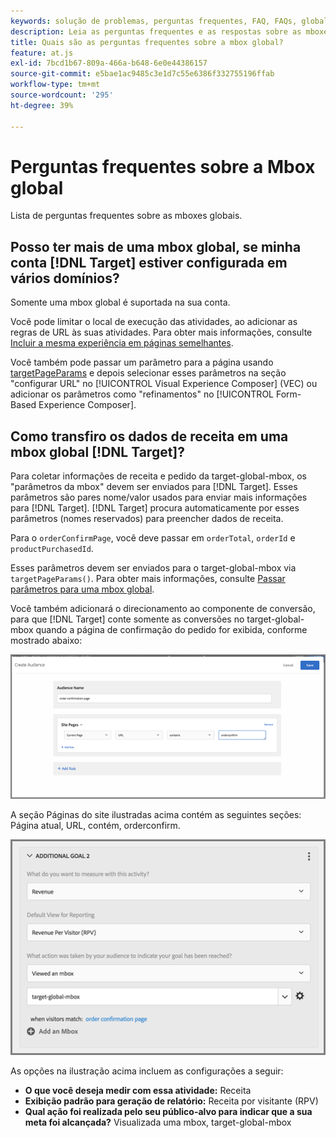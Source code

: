 ```yaml
---
keywords: solução de problemas, perguntas frequentes, FAQ, FAQs, global, mbox global
description: Leia as perguntas frequentes e as respostas sobre as mboxes globais do Adobe [!DNL Target] .
title: Quais são as perguntas frequentes sobre a mbox global?
feature: at.js
exl-id: 7bcd1b67-809a-466a-b648-6e0e44386157
source-git-commit: e5bae1ac9485c3e1d7c55e6386f332755196ffab
workflow-type: tm+mt
source-wordcount: '295'
ht-degree: 39%

---
```


# Perguntas frequentes sobre a Mbox global

Lista de perguntas frequentes sobre as mboxes globais.

## Posso ter mais de uma mbox global, se minha conta [!DNL Target] estiver configurada em vários domínios?

Somente uma mbox global é suportada na sua conta.

Você pode limitar o local de execução das atividades, ao adicionar as regras de URL às suas atividades. Para obter mais informações, consulte [Incluir a mesma experiência em páginas semelhantes](https://experienceleague.adobe.com/docs/target/using/experiences/vec/temtest.html?lang=pt-BR).

Você também pode passar um parâmetro para a página usando [targetPageParams](/help/dev/implement/client-side/atjs/atjs-functions/targetpageparams.md) e depois selecionar esses parâmetros na seção &quot;configurar URL&quot; no [!UICONTROL Visual Experience Composer] (VEC) ou adicionar os parâmetros como &quot;refinamentos&quot; no [!UICONTROL Form-Based Experience Composer].

## Como transfiro os dados de receita em uma mbox global [!DNL Target]?

Para coletar informações de receita e pedido da target-global-mbox, os &quot;parâmetros da mbox&quot; devem ser enviados para [!DNL Target]. Esses parâmetros são pares nome/valor usados para enviar mais informações para [!DNL Target]. [!DNL Target] procura automaticamente por esses parâmetros (nomes reservados) para preencher dados de receita.

Para o `orderConfirmPage`, você deve passar em `orderTotal`, `orderId` e `productPurchasedId`.

Esses parâmetros devem ser enviados para o target-global-mbox via `targetPageParams()`. Para obter mais informações, consulte [Passar parâmetros para uma mbox global](/help/dev/implement/client-side/atjs/global-mbox/pass-parameters-to-global-mbox.md).

Você também adicionará o direcionamento ao componente de conversão, para que [!DNL Target] conte somente as conversões no target-global-mbox quando a página de confirmação do pedido for exibida, conforme mostrado abaixo:

![alt imagem](assets/revenue1.png)

A seção Páginas do site ilustradas acima contém as seguintes seções: Página atual, URL, contém, orderconfirm.

![alt imagem](assets/revenue2.png)

As opções na ilustração acima incluem as configurações a seguir:

* **O que você deseja medir com essa atividade:** Receita
* **Exibição padrão para geração de relatório:** Receita por visitante (RPV)
* **Qual ação foi realizada pelo seu público-alvo para indicar que a sua meta foi alcançada?** Visualizada uma mbox, target-global-mbox
